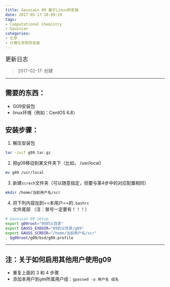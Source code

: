 ```yaml
---
title: Gaussain 09 基于Linux的安装
date: 2017-05-17 18:09:19
tags: 
- Computational Chemistry
- Gaussian
categories:
- 化学
- 计算化学软件安装
---
```


<font  size=4 face="黑体">更新日志</font> 

> 2017-02-17: 创建

---

## **需要的东西：** 
 - G09安装包
 - linux环境（例如：CentOS 6.8）


## **安装步骤：** 
1. 解压安装包
```sh
tar -zxcf g09.tar.gz
```
2. 把g09移动到某文件夹下（比如， /usr/local）
```sh
mv g09 /usr/local
```
3. 新建`screch`文件夹（可以随意指定，但要与第4步中的对应配置相同）
```sh
mkdir /home/当前用户名/scr
```

4. 将下列内容加到==本用户==的`.bashrc`文件尾部
   （注：冒号一定要有！！！）
```sh
# Gaussian 09 setup
export g09root="09的父目录"
export GAUSS_EXEDIR="09的父目录/g09"
export GAUSS_SCRDIR="/home/当前用户名/scr"
. $g09root/g09/bsd/g09.profile
```


----
##  注：关于如何启用其他用户使用g09
- 重复上面的 3 和 4 步骤
- 添加本用户到`g09`所属用户组：`gpasswd -a 用户名 组名`





